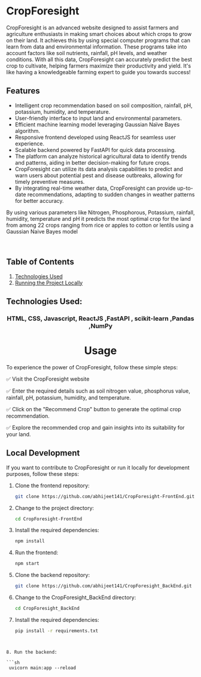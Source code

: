 ﻿# CropForesight 
CropForesight is an advanced website designed to assist farmers and agriculture enthusiasts in making smart choices about which crops to grow on their land. It achieves this by using special computer programs that can learn from data and environmental information. These programs take into account factors like soil nutrients, rainfall, pH levels, and weather conditions. With all this data, CropForesight can accurately predict the best crop to cultivate, helping farmers maximize their productivity and yield. It's like having a knowledgeable farming expert to guide you towards success!

## Features

- Intelligent crop recommendation based on soil composition, rainfall, pH, potassium, humidity, and temperature.
- User-friendly interface to input land and environmental parameters.
- Efficient machine learning model leveraging Gaussian Naïve Bayes algorithm.
- Responsive frontend developed using ReactJS for seamless user experience.
- Scalable backend powered by FastAPI for quick data processing.
- The platform can analyze historical agricultural data to identify trends and patterns, aiding in better decision-making for future crops.
- CropForesight can utilize its data analysis capabilities to predict and warn users about potential pest and disease outbreaks, allowing for timely preventive measures.
- By integrating real-time weather data, CropForesight can provide up-to-date recommendations, adapting to sudden changes in weather patterns for better accuracy.

By using various parameters like Nitrogen, Phosphorous, Potassium, rainfall, humidity, temperature and pH it predicts the most optimal crop for the land from among 22 crops ranging from rice or apples to cotton or lentils using a Gaussian Naive Bayes model

<br>

## Table of Contents
1. [Technologies Used](#technologies-used)
2. [Running the Project Locally](#runnning-the-project-locally)

## Technologies Used:

<h3 align="center">HTML, CSS, Javascript, ReactJS ,FastAPI , scikit-learn ,Pandas ,NumPy </h3>

 <h1 align="center">Usage</h1>

To experience the power of CropForesight, follow these simple steps:

✅ Visit the CropForesight website


✅ Enter the required details such as soil nitrogen value, phosphorus value, rainfall, pH, potassium, humidity, and temperature.

✅ Click on the "Recommend Crop" button to generate the optimal crop recommendation.

✅ Explore the recommended crop and gain insights into its suitability for your land.

## Local Development

If you want to contribute to CropForesight or run it locally for development purposes, follow these steps:

1. Clone the frontend repository:

   ```sh
   git clone https://github.com/abhijeet141/CropForesight-FrontEnd.git
   ```

2. Change to the project directory:

   ```sh
   cd CropForesight-FrontEnd
   ```

3. Install the required dependencies:

   ```sh
   npm install
   ```

4. Run the frontend:

   ```sh
   npm start
   ```

5. Clone the backend repository:

   ```sh
   git clone https://github.com/abhijeet141/CropForesight_BackEnd.git
   ```

6. Change to the CropForesight_BackEnd directory:

   ```sh
   cd CropForesight_BackEnd
   ```

7. Install the required dependencies:

   ```sh
   pip install -r requirements.txt
   ```

````


8. Run the backend:

```sh
 uvicorn main:app --reload
````





